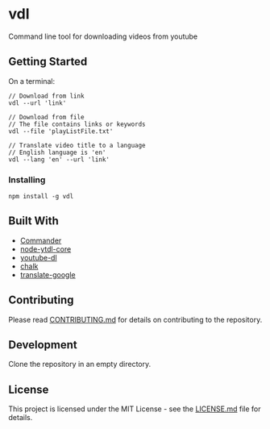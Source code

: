 # vdl

Command line tool for downloading videos from youtube

## Getting Started

On a terminal:

```
// Download from link
vdl --url 'link'

// Download from file
// The file contains links or keywords
vdl --file 'playListFile.txt'

// Translate video title to a language
// English language is 'en'
vdl --lang 'en' --url 'link'
```

### Installing

```
npm install -g vdl
```

## Built With

* [Commander](https://github.com/tj/commander.js/)
* [node-ytdl-core](https://github.com/fent/node-ytdl-core)
* [youtube-dl](https://github.com/przemyslawpluta/node-youtube-dl)
* [chalk](https://github.com/chalk/chalk)
* [translate-google](https://github.com/shikar/NODE_GOOGLE_TRANSLATE)

## Contributing

Please read [CONTRIBUTING.md](https://github.com/selcher/vdl/blob/master/CONTRIBUTING.md) for details on contributing to the repository.

## Development

Clone the repository in an empty directory.

## License

This project is licensed under the MIT License - see the [LICENSE.md](https://github.com/selcher/vdl/blob/master/LICENSE) file for details.
